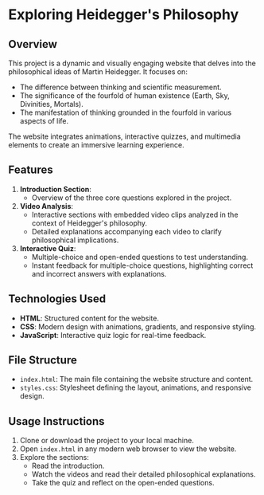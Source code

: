 # Exploring Heidegger's Philosophy

## Overview
This project is a dynamic and visually engaging website that delves into the philosophical ideas of Martin Heidegger. It focuses on:
- The difference between thinking and scientific measurement.
- The significance of the fourfold of human existence (Earth, Sky, Divinities, Mortals).
- The manifestation of thinking grounded in the fourfold in various aspects of life.

The website integrates animations, interactive quizzes, and multimedia elements to create an immersive learning experience.

## Features
1. **Introduction Section**:
   - Overview of the three core questions explored in the project.
2. **Video Analysis**:
   - Interactive sections with embedded video clips analyzed in the context of Heidegger's philosophy.
   - Detailed explanations accompanying each video to clarify philosophical implications.
3. **Interactive Quiz**:
   - Multiple-choice and open-ended questions to test understanding.
   - Instant feedback for multiple-choice questions, highlighting correct and incorrect answers with explanations.

## Technologies Used
- **HTML**: Structured content for the website.
- **CSS**: Modern design with animations, gradients, and responsive styling.
- **JavaScript**: Interactive quiz logic for real-time feedback.

## File Structure
- `index.html`: The main file containing the website structure and content.
- `styles.css`: Stylesheet defining the layout, animations, and responsive design.

## Usage Instructions
1. Clone or download the project to your local machine.
2. Open `index.html` in any modern web browser to view the website.
3. Explore the sections:
   - Read the introduction.
   - Watch the videos and read their detailed philosophical explanations.
   - Take the quiz and reflect on the open-ended questions.
